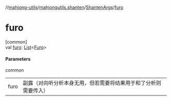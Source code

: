 //[mahjong-utils](../../../index.md)/[mahjongutils.shanten](../index.md)/[ShantenArgs](index.md)/[furo](furo.md)

# furo

[common]\
val [furo](furo.md): [List](https://kotlinlang.org/api/latest/jvm/stdlib/kotlin.collections/-list/index.html)&lt;[Furo](../../mahjongutils.models/-furo/index.md)&gt;

#### Parameters

common

| | |
|---|---|
| furo | 副露（对向听分析本身无用，但若需要将结果用于和了分析则需要传入） |
